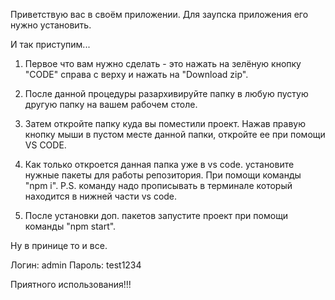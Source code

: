 Приветствую вас в своём приложении. 
Для заупска приложения его нужно установить.

И так приступим...

1. Первое что вам нужно сделать - это нажать на зелёную кнопку "CODE" справа с верху и нажать на "Download zip".

2. После данной процедуры разархивируйте папку в любую пустую другую папку на вашем рабочем столе.

3. Затем откройте папку куда вы поместили проект. Нажав правую кнопку мыши в пустом месте данной папки, откройте ее при помощи VS CODE.

4. Как только откроется данная папка уже в vs code. установите нужные пакеты для работы репозитория. При помощи команды "npm i". P.S. команду надо прописывать в терминале который находится в нижней части vs code.

5. После установки доп. пакетов запустите проект при помощи команды "npm start".

Ну в принице то и все. 

Логин: admin Пароль: test1234

Приятного использования!!!
